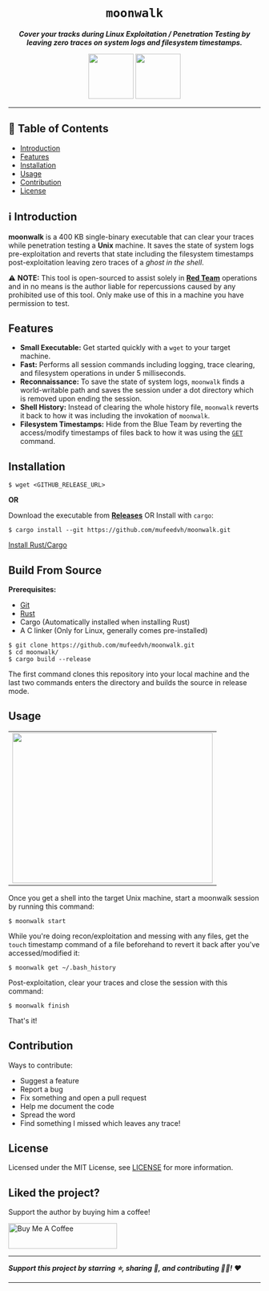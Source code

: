 <div align="center">
  <h1><code>moonwalk</code></h1> 
  <p><strong><em>Cover your tracks during Linux Exploitation / Penetration Testing by leaving zero traces on system logs and filesystem timestamps.</em></strong></p>
  <img height="90" width="90" src="https://user-images.githubusercontent.com/26198477/146671442-78bb6781-b283-4f43-8754-d1d3b62ae627.gif">
  <img height="90" width="90" src="https://user-images.githubusercontent.com/26198477/146671305-5ffc26b4-1e0e-4436-9a1e-1e0dfc81f40e.gif">
</div>

---

## 📖 Table of Contents

- [Introduction](#%E2%84%B9%EF%B8%8F-introduction)
- [Features](#features)
- [Installation](#installation)
- [Usage](#usage)
- [Contribution](#contribution)
- [License](#license)

## ℹ️ Introduction

**moonwalk** is a 400 KB single-binary executable that can clear your traces while penetration testing a **Unix** machine. It saves the state of system logs pre-exploitation and reverts that state including the filesystem timestamps post-exploitation leaving zero traces of a _ghost in the shell_.

⚠️ **NOTE:** This tool is open-sourced to assist solely in [**Red Team**](https://en.wikipedia.org/wiki/Red_team) operations and in no means is the author liable for repercussions caused by any prohibited use of this tool. Only make use of this in a machine you have permission to test.

## Features

- **Small Executable:** Get started quickly with a `wget` to your target machine.
- **Fast:** Performs all session commands including logging, trace clearing, and filesystem operations in under 5 milliseconds.
- **Reconnaissance:** To save the state of system logs, `moonwalk` finds a world-writable path and saves the session under a dot directory which is removed upon ending the session.
- **Shell History:** Instead of clearing the whole history file, `moonwalk` reverts it back to how it was including the invokation of `moonwalk`.
- **Filesystem Timestamps:** Hide from the Blue Team by reverting the access/modify timestamps of files back to how it was using the [`GET`](#usage) command.

## Installation

```
$ wget <GITHUB_RELEASE_URL>
```

**OR**

Download the executable from [**Releases**](https://github.com/mufeedvh/moonwalk/releases) OR Install with `cargo`:

    $ cargo install --git https://github.com/mufeedvh/moonwalk.git
    
[Install Rust/Cargo](https://rust-lang.org/tools/install)

## Build From Source

**Prerequisites:**

* [Git](https://git-scm.org/downloads)
* [Rust](https://rust-lang.org/tools/install)
* Cargo (Automatically installed when installing Rust)
* A C linker (Only for Linux, generally comes pre-installed)

```
$ git clone https://github.com/mufeedvh/moonwalk.git
$ cd moonwalk/
$ cargo build --release
```

The first command clones this repository into your local machine and the last two commands enters the directory and builds the source in release mode.

## Usage

<div align="center">
  <table>
    <tr>
      <td><img height="300" width="400" src="https://user-images.githubusercontent.com/26198477/146672354-9db1e7e5-bb8a-43e5-8b64-b2d1bbea547e.png"></td>
    </tr>
  </table>
</div>

Once you get a shell into the target Unix machine, start a moonwalk session by running this command:

    $ moonwalk start
    
While you're doing recon/exploitation and messing with any files, get the `touch` timestamp command of a file beforehand to revert it back after you've accessed/modified it:

    $ moonwalk get ~/.bash_history
    
Post-exploitation, clear your traces and close the session with this command:

    $ moonwalk finish
    
That's it!

## Contribution

Ways to contribute:

- Suggest a feature
- Report a bug
- Fix something and open a pull request
- Help me document the code
- Spread the word
- Find something I missed which leaves any trace!

## License

Licensed under the MIT License, see <a href="https://github.com/mufeedvh/gisture/blob/master/LICENSE">LICENSE</a> for more information.

## Liked the project?
Support the author by buying him a coffee!

<a href="https://www.buymeacoffee.com/mufeedvh" target="_blank"><img src="https://cdn.buymeacoffee.com/buttons/default-orange.png" alt="Buy Me A Coffee" height="51px" width="217px"></a>

----

***Support this project by starring ⭐, sharing 📲, and contributing 👩‍💻! :heart:***

----
